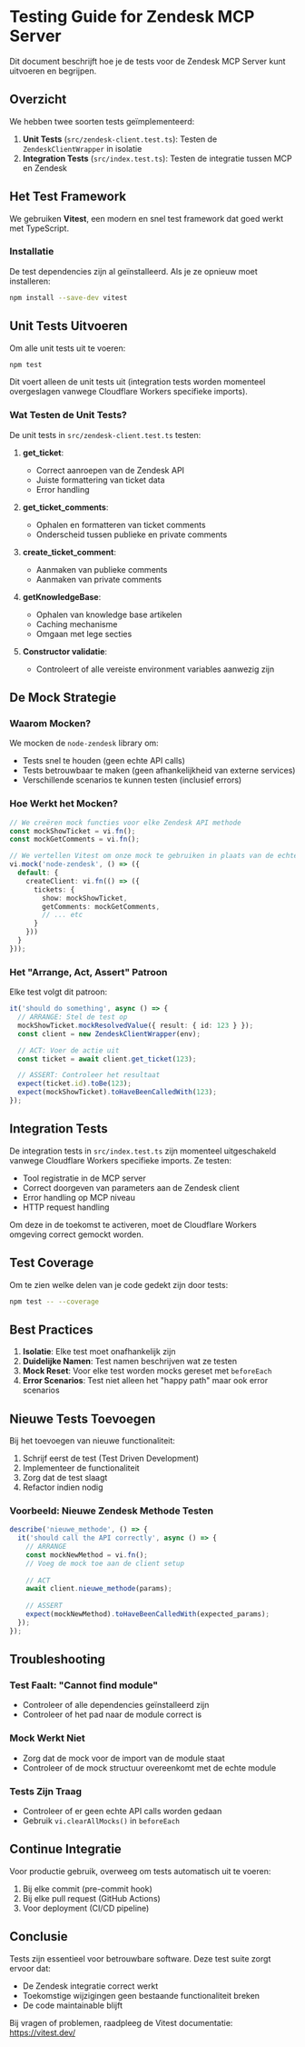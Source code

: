 # Testing Guide for Zendesk MCP Server

Dit document beschrijft hoe je de tests voor de Zendesk MCP Server kunt uitvoeren en begrijpen.

## Overzicht

We hebben twee soorten tests geïmplementeerd:

1. **Unit Tests** (`src/zendesk-client.test.ts`): Testen de `ZendeskClientWrapper` in isolatie
2. **Integration Tests** (`src/index.test.ts`): Testen de integratie tussen MCP en Zendesk

## Het Test Framework

We gebruiken **Vitest**, een modern en snel test framework dat goed werkt met TypeScript.

### Installatie

De test dependencies zijn al geïnstalleerd. Als je ze opnieuw moet installeren:

```bash
npm install --save-dev vitest
```

## Unit Tests Uitvoeren

Om alle unit tests uit te voeren:

```bash
npm test
```

Dit voert alleen de unit tests uit (integration tests worden momenteel overgeslagen vanwege Cloudflare Workers specifieke imports).

### Wat Testen de Unit Tests?

De unit tests in `src/zendesk-client.test.ts` testen:

1. **get_ticket**: 
   - Correct aanroepen van de Zendesk API
   - Juiste formattering van ticket data
   - Error handling

2. **get_ticket_comments**:
   - Ophalen en formatteren van ticket comments
   - Onderscheid tussen publieke en private comments

3. **create_ticket_comment**:
   - Aanmaken van publieke comments
   - Aanmaken van private comments

4. **getKnowledgeBase**:
   - Ophalen van knowledge base artikelen
   - Caching mechanisme
   - Omgaan met lege secties

5. **Constructor validatie**:
   - Controleert of alle vereiste environment variables aanwezig zijn

## De Mock Strategie

### Waarom Mocken?

We mocken de `node-zendesk` library om:
- Tests snel te houden (geen echte API calls)
- Tests betrouwbaar te maken (geen afhankelijkheid van externe services)
- Verschillende scenarios te kunnen testen (inclusief errors)

### Hoe Werkt het Mocken?

```typescript
// We creëren mock functies voor elke Zendesk API methode
const mockShowTicket = vi.fn();
const mockGetComments = vi.fn();

// We vertellen Vitest om onze mock te gebruiken in plaats van de echte library
vi.mock('node-zendesk', () => ({
  default: {
    createClient: vi.fn(() => ({
      tickets: {
        show: mockShowTicket,
        getComments: mockGetComments,
        // ... etc
      }
    }))
  }
}));
```

### Het "Arrange, Act, Assert" Patroon

Elke test volgt dit patroon:

```typescript
it('should do something', async () => {
  // ARRANGE: Stel de test op
  mockShowTicket.mockResolvedValue({ result: { id: 123 } });
  const client = new ZendeskClientWrapper(env);

  // ACT: Voer de actie uit
  const ticket = await client.get_ticket(123);

  // ASSERT: Controleer het resultaat
  expect(ticket.id).toBe(123);
  expect(mockShowTicket).toHaveBeenCalledWith(123);
});
```

## Integration Tests

De integration tests in `src/index.test.ts` zijn momenteel uitgeschakeld vanwege Cloudflare Workers specifieke imports. Ze testen:

- Tool registratie in de MCP server
- Correct doorgeven van parameters aan de Zendesk client
- Error handling op MCP niveau
- HTTP request handling

Om deze in de toekomst te activeren, moet de Cloudflare Workers omgeving correct gemockt worden.

## Test Coverage

Om te zien welke delen van je code gedekt zijn door tests:

```bash
npm test -- --coverage
```

## Best Practices

1. **Isolatie**: Elke test moet onafhankelijk zijn
2. **Duidelijke Namen**: Test namen beschrijven wat ze testen
3. **Mock Reset**: Voor elke test worden mocks gereset met `beforeEach`
4. **Error Scenarios**: Test niet alleen het "happy path" maar ook error scenarios

## Nieuwe Tests Toevoegen

Bij het toevoegen van nieuwe functionaliteit:

1. Schrijf eerst de test (Test Driven Development)
2. Implementeer de functionaliteit
3. Zorg dat de test slaagt
4. Refactor indien nodig

### Voorbeeld: Nieuwe Zendesk Methode Testen

```typescript
describe('nieuwe_methode', () => {
  it('should call the API correctly', async () => {
    // ARRANGE
    const mockNewMethod = vi.fn();
    // Voeg de mock toe aan de client setup
    
    // ACT
    await client.nieuwe_methode(params);
    
    // ASSERT
    expect(mockNewMethod).toHaveBeenCalledWith(expected_params);
  });
});
```

## Troubleshooting

### Test Faalt: "Cannot find module"
- Controleer of alle dependencies geïnstalleerd zijn
- Controleer of het pad naar de module correct is

### Mock Werkt Niet
- Zorg dat de mock voor de import van de module staat
- Controleer of de mock structuur overeenkomt met de echte module

### Tests Zijn Traag
- Controleer of er geen echte API calls worden gedaan
- Gebruik `vi.clearAllMocks()` in `beforeEach`

## Continue Integratie

Voor productie gebruik, overweeg om tests automatisch uit te voeren:

1. Bij elke commit (pre-commit hook)
2. Bij elke pull request (GitHub Actions)
3. Voor deployment (CI/CD pipeline)

## Conclusie

Tests zijn essentieel voor betrouwbare software. Deze test suite zorgt ervoor dat:
- De Zendesk integratie correct werkt
- Toekomstige wijzigingen geen bestaande functionaliteit breken
- De code maintainable blijft

Bij vragen of problemen, raadpleeg de Vitest documentatie: https://vitest.dev/